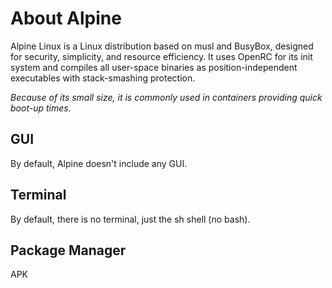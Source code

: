 # About Alpine

Alpine Linux is a Linux distribution based on musl and BusyBox, designed for security, simplicity, and resource efficiency. 
It uses OpenRC for its init system and compiles all user-space binaries as position-independent executables with stack-smashing protection.

*Because of its small size, it is commonly used in containers providing quick boot-up times.*

## GUI

By default, Alpine doesn't include any GUI.

## Terminal

By default, there is no terminal, just the sh shell (no bash).

## Package Manager
APK